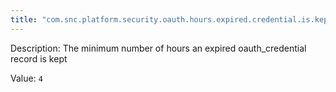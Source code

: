 ```yaml
---
title: "com.snc.platform.security.oauth.hours.expired.credential.is.kept"
---
```


Description: The minimum number of hours an expired oauth_credential record is kept

Value: `4`